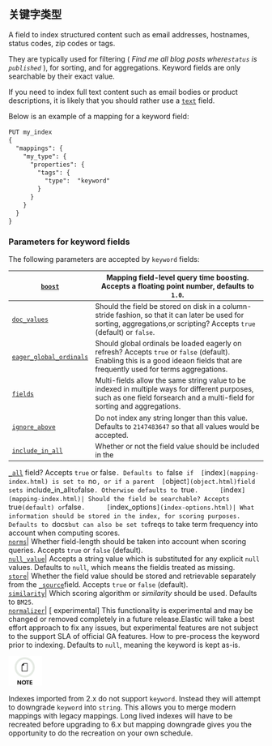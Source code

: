 ## 关键字类型

A field to index structured content such as email addresses, hostnames, status codes, zip codes or tags.

They are typically used for filtering ( _Find me all blog posts where`status` is `published`_ ), for sorting, and for aggregations. Keyword fields are only searchable by their exact value.

If you need to index full text content such as email bodies or product descriptions, it is likely that you should rather use a 
[`text`](text.html) field.

Below is an example of a mapping for a keyword field:
    
    
    PUT my_index
    {
      "mappings": {
        "my_type": {
          "properties": {
            "tags": {
              "type":  "keyword"
            }
          }
        }
      }
    }

### Parameters for keyword fields

The following parameters are accepted by `keyword` fields:

[`boost`](mapping-boost.html)| Mapping field-level query time boosting. Accepts a floating point number, defaults to `1.0`.     
---|---    
[`doc_values`](doc-values.html)| Should the field be stored on disk in a column-stride fashion, so that it can later be used for sorting, aggregations,or scripting? Accepts `true` (default) or `false`.     
[`eager_global_ordinals`](fielddata.html#global-ordinals)| Should global ordinals be loaded eagerly on refresh? Accepts `true` or `false` (default). Enabling this is a good ideaon fields that are frequently used for terms aggregations.     
[`fields`](multi-fields.html)| Multi-fields allow the same string value to be indexed in multiple ways for different purposes, such as one field forsearch and a multi-field for sorting and aggregations.     
[`ignore_above`](ignore-above.html)| Do not index any string longer than this value. Defaults to `2147483647` so that all values would be accepted.     
[`include_in_all`](include-in-all.html)| Whether or not the field value should be included in the 
[`_all`](mapping-all-field.html) field? Accepts `true` or false`. Defaults to `false` if 
[`index`](mapping-index.html) is set to `no`, or if a parent 
[`object`](object.html)field sets `include_in_all` to `false`. Otherwise defaults to `true`.     
[`index`](mapping-index.html)| Should the field be searchable? Accepts `true` (default) or `false`.     
[`index_options`](index-options.html)| What information should be stored in the index, for scoring purposes. Defaults to `docs` but can also be set to `freqs to take term frequency into account when computing scores.     
[`norms`](norms.html)| Whether field-length should be taken into account when scoring queries. Accepts `true` or `false` (default).     
[`null_value`](null-value.html)| Accepts a string value which is substituted for any explicit `null` values. Defaults to `null`, which means the fieldis treated as missing.     
[`store`](mapping-store.html)| Whether the field value should be stored and retrievable separately from the 
[`_source`](mapping-source-field.html)field. Accepts `true` or `false` (default).     
[`similarity`](similarity.html)| Which scoring algorithm or _similarity_ should be used. Defaults to `BM25`.     
[`normalizer`](normalizer.html)| [ experimental] This functionality is experimental and may be changed or removed completely in a future release.Elastic will take a best effort approach to fix any issues, but experimental features are not subject to the support SLA of official GA features. How to pre-process the keyword prior to indexing. Defaults to `null`, meaning the keyword is kept as-is.   
  
![Note](/images/icons/note.png)

Indexes imported from 2.x do not support `keyword`. Instead they will attempt to downgrade `keyword` into `string`. This allows you to merge modern mappings with legacy mappings. Long lived indexes will have to be recreated before upgrading to 6.x but mapping downgrade gives you the opportunity to do the recreation on your own schedule.
